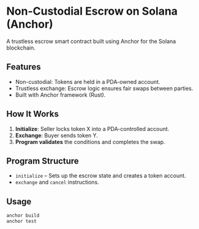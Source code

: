 # Non-Custodial Escrow on Solana (Anchor)

A trustless escrow smart contract built using Anchor for the Solana blockchain.

## Features

- Non-custodial: Tokens are held in a PDA-owned account.
- Trustless exchange: Escrow logic ensures fair swaps between parties.
- Built with Anchor framework (Rust).

## How It Works

1. **Initialize**: Seller locks token X into a PDA-controlled account.
2. **Exchange**: Buyer sends token Y.
3. **Program validates** the conditions and completes the swap.

## Program Structure

- `initialize` – Sets up the escrow state and creates a token account.
- `exchange` and `cancel` instructions.

## Usage

```bash
anchor build
anchor test
```
